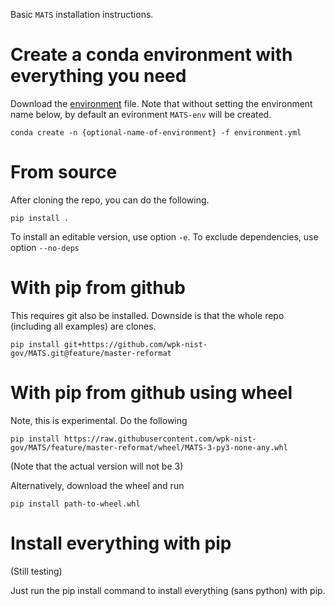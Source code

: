 Basic `MATS` installation instructions.

# Create a conda environment with everything you need

Download the [environment](environment.yml) file.  Note that without setting the environment name below,
by default an evironment `MATS-env` will be created.


``` shell
conda create -n {optional-name-of-environment} -f environment.yml
```

# From source

After cloning the repo, you can do the following.

``` shell
pip install .
```

To install an editable version, use option `-e`.  To exclude dependencies, use option `--no-deps`

# With pip from github

This requires git also be installed.  Downside is that the whole repo (including all examples) are clones.

``` shell
pip install git+https://github.com/wpk-nist-gov/MATS.git@feature/master-reformat
```

# With pip from github using wheel
Note, this is experimental.  Do the following


``` shell
pip install https://raw.githubusercontent.com/wpk-nist-gov/MATS/feature/master-reformat/wheel/MATS-3-py3-none-any.whl
```

(Note that the actual version will not be 3)

Alternatively, download the wheel and run

``` shell
pip install path-to-wheel.whl
```


# Install everything with pip

(Still testing)

Just run the pip install command to install everything (sans python) with pip.

